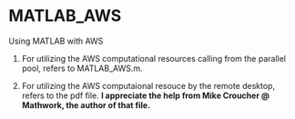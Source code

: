 # MATLAB_AWS
Using MATLAB with AWS

1. For utilizing the AWS computational resources calling from the parallel pool, refers to MATLAB_AWS.m.

2. For utilizing the AWS computaional resouce by the remote desktop, refers to the pdf file. **I appreciate the help from Mike Croucher @ Mathwork, the author of that file.** 
